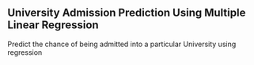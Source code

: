 ## University Admission Prediction Using Multiple Linear Regression

Predict the chance of being admitted into a particular University using regression
